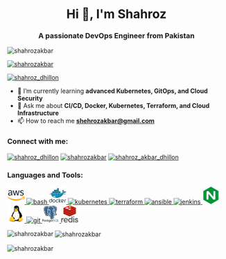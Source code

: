 <h1 align="center">Hi 👋, I'm Shahroz</h1>
<h3 align="center">A passionate DevOps Engineer from Pakistan</h3>

<p align="left"> 
  <img src="https://komarev.com/ghpvc/?username=shahrozakbar&label=Profile%20views&color=0e75b6&style=flat" alt="shahrozakbar" /> 
</p>

<p align="left"> 
  <a href="https://github.com/ryo-ma/github-profile-trophy">
    <img src="https://github-profile-trophy.vercel.app/?username=shahrozakbar" alt="shahrozakbar" />
  </a> 
</p>

<p align="left"> 
  <a href="https://twitter.com/shahroz_dhillon" target="blank">
    <img src="https://img.shields.io/twitter/follow/shahroz_dhillon?logo=twitter&style=for-the-badge" alt="shahroz_dhillon" />
  </a> 
</p>

- 🌱 I’m currently learning **advanced Kubernetes, GitOps, and Cloud Security**  
- 💬 Ask me about **CI/CD, Docker, Kubernetes, Terraform, and Cloud Infrastructure**  
- 📫 How to reach me **shehrozakbar@gmail.com**  

<h3 align="left">Connect with me:</h3>
<p align="left">
<a href="https://twitter.com/shahroz_dhillon" target="blank"><img align="center" src="https://raw.githubusercontent.com/rahuldkjain/github-profile-readme-generator/master/src/images/icons/Social/twitter.svg" alt="shahroz_dhillon" height="30" width="40" /></a>
<a href="https://linkedin.com/in/shahrozakbar" target="blank"><img align="center" src="https://raw.githubusercontent.com/rahuldkjain/github-profile-readme-generator/master/src/images/icons/Social/linked-in-alt.svg" alt="shahrozakbar" height="30" width="40" /></a>
<a href="https://instagram.com/shahroz_akbar_dhillon" target="blank"><img align="center" src="https://raw.githubusercontent.com/rahuldkjain/github-profile-readme-generator/master/src/images/icons/Social/instagram.svg" alt="shahroz_akbar_dhillon" height="30" width="40" /></a>
</p>

<h3 align="left">Languages and Tools:</h3>
<p align="left"> 
  <a href="https://aws.amazon.com" target="_blank"> <img src="https://raw.githubusercontent.com/devicons/devicon/master/icons/amazonwebservices/amazonwebservices-original-wordmark.svg" alt="aws" width="40" height="40"/> </a> 
  <a href="https://www.gnu.org/software/bash/" target="_blank"> <img src="https://www.vectorlogo.zone/logos/gnu_bash/gnu_bash-icon.svg" alt="bash" width="40" height="40"/> </a> 
  <a href="https://www.docker.com/" target="_blank"> <img src="https://raw.githubusercontent.com/devicons/devicon/master/icons/docker/docker-original-wordmark.svg" alt="docker" width="40" height="40"/> </a> 
  <a href="https://kubernetes.io" target="_blank"> <img src="https://www.vectorlogo.zone/logos/kubernetes/kubernetes-icon.svg" alt="kubernetes" width="40" height="40"/> </a> 
  <a href="https://www.terraform.io/" target="_blank"> <img src="https://www.vectorlogo.zone/logos/terraformio/terraformio-icon.svg" alt="terraform" width="40" height="40"/> </a> 
  <a href="https://www.ansible.com/" target="_blank"> <img src="https://www.vectorlogo.zone/logos/ansible/ansible-icon.svg" alt="ansible" width="40" height="40"/> </a> 
  <a href="https://www.jenkins.io/" target="_blank"> <img src="https://www.vectorlogo.zone/logos/jenkins/jenkins-icon.svg" alt="jenkins" width="40" height="40"/> </a> 
  <a href="https://www.nginx.com" target="_blank"> <img src="https://raw.githubusercontent.com/devicons/devicon/master/icons/nginx/nginx-original.svg" alt="nginx" width="40" height="40"/> </a> 
  <a href="https://www.linux.org/" target="_blank"> <img src="https://raw.githubusercontent.com/devicons/devicon/master/icons/linux/linux-original.svg" alt="linux" width="40" height="40"/> </a> 
  <a href="https://git-scm.com/" target="_blank"> <img src="https://www.vectorlogo.zone/logos/git-scm/git-scm-icon.svg" alt="git" width="40" height="40"/> </a> 
  <a href="https://www.postgresql.org" target="_blank"> <img src="https://raw.githubusercontent.com/devicons/devicon/master/icons/postgresql/postgresql-original-wordmark.svg" alt="postgresql" width="40" height="40"/> </a> 
  <a href="https://redis.io" target="_blank"> <img src="https://raw.githubusercontent.com/devicons/devicon/master/icons/redis/redis-original-wordmark.svg" alt="redis" width="40" height="40"/> </a> 
</p>

<p><img align="left" src="https://github-readme-stats.vercel.app/api/top-langs?username=shahrozakbar&show_icons=true&locale=en&layout=compact" alt="shahrozakbar" /></p>

<p>&nbsp;<img align="center" src="https://github-readme-stats.vercel.app/api?username=shahrozakbar&show_icons=true&locale=en" alt="shahrozakbar" /></p>

<p><img align="center" src="https://github-readme-streak-stats.herokuapp.com/?user=shahrozakbar&" alt="shahrozakbar" /></p>
